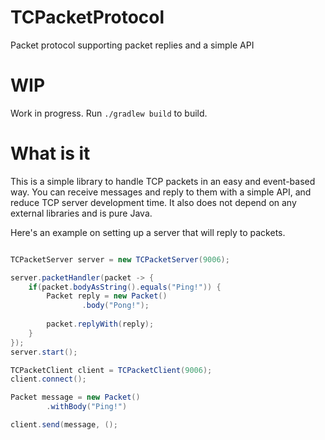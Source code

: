 # TCPacketProtocol
Packet protocol supporting packet replies and a simple API

# WIP
Work in progress. Run `./gradlew build` to build.

# What is it
This is a simple library to handle TCP packets in an easy and event-based way.
You can receive messages and reply to them with a simple API, and reduce TCP server development time.
It also does not depend on any external libraries and is pure Java.

Here's an example on setting up a server that will reply to packets.

```java

TCPacketServer server = new TCPacketServer(9006);

server.packetHandler(packet -> {
	if(packet.bodyAsString().equals("Ping!")) {
		Packet reply = new Packet()
				.body("Pong!");
		
		packet.replyWith(reply);
	}
});
server.start();

TCPacketClient client = TCPacketClient(9006);
client.connect();

Packet message = new Packet()
		.withBody("Ping!")

client.send(message, ();
```